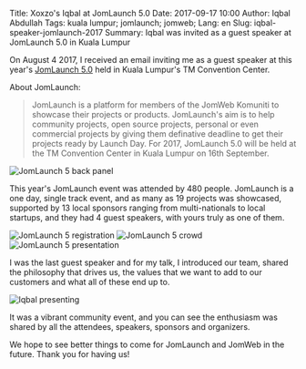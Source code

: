 Title: Xoxzo's Iqbal at JomLaunch 5.0
Date: 2017-09-17 10:00
Author: Iqbal Abdullah
Tags: kuala lumpur; jomlaunch; jomweb;
Lang: en
Slug: iqbal-speaker-jomlaunch-2017
Summary: Iqbal was invited as a guest speaker at JomLaunch 5.0 in Kuala Lumpur

On August 4 2017, I received an email inviting me as a guest speaker at this year's
[JomLaunch 5.0](http://launch.jomweb.my/) held in Kuala Lumpur's TM Convention Center.

About JomLaunch:

> JomLaunch is a platform for members of the JomWeb Komuniti to showcase their
> projects or products. JomLaunch's aim is to help community projects, open source
> projects, personal or even commercial projects by giving them definative
> deadline to get their projects ready by Launch Day. For 2017, JomLaunch 5.0
> will be held at the TM Convention Center in Kuala Lumpur on 16th September.

![JomLaunch 5 back panel]({filename}/images/jomlaunch-sep-2017/IMAG0382.jpg)

This year's JomLaunch event was attended by 480 people. JomLaunch is a
one day, single track event, and as many as 19 projects was showcased, supported
by 13 local sponsors ranging from multi-nationals to local startups, and they had
4 guest speakers, with yours truly as one of them. 

![JomLaunch 5 registration]({filename}/images/jomlaunch-sep-2017/IMAG0377.jpg)
![JomLaunch 5 crowd]({filename}/images/jomlaunch-sep-2017/IMAG0378.jpg)
![JomLaunch 5 presentation]({filename}/images/jomlaunch-sep-2017/IMAG0379.jpg)

I was the last guest speaker and for my talk, I introduced our team, shared the philosophy
that drives us, the values that we want to add to our customers and what all of
these end up to. 

![Iqbal presenting]({filename}/images/jomlaunch-sep-2017/iqbal-presentation.jpg)

It was a vibrant community event, and you can see the enthusiasm was shared by all the
attendees, speakers, sponsors and organizers.

We hope to see better things to come for JomLaunch and JomWeb in the future. Thank you for
having us!

